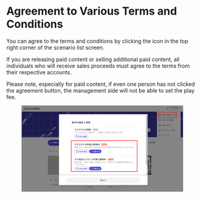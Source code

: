 # Agreement to Various Terms and Conditions

You can agree to the terms and conditions by clicking the icon in the top right corner of the scenario list screen.

If you are releasing paid content or selling additional paid content, all individuals who will receive sales proceeds must agree to the terms from their respective accounts.

Please note, especially for paid content, if even one person has not clicked the agreement button, the management side will not be able to set the play fee.

<figure><img src="../.gitbook/assets/image (102).png" alt=""><figcaption></figcaption></figure>
